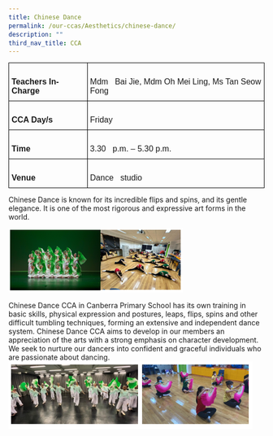 ```yaml
---
title: Chinese Dance
permalink: /our-ccas/Aesthetics/chinese-dance/
description: ""
third_nav_title: CCA
---
```

<style type="text/css">
.tg  {border-collapse:collapse;border-spacing:0;}
.tg td{border-color:black;border-style:solid;border-width:1px;font-family:Arial, sans-serif;font-size:14px;
  overflow:hidden;padding:10px 5px;word-break:normal;}
.tg th{border-color:black;border-style:solid;border-width:1px;font-family:Arial, sans-serif;font-size:14px;
  font-weight:normal;overflow:hidden;padding:10px 5px;word-break:normal;}
.tg .tg-x5q1{font-size:16px;text-align:left;vertical-align:top}
.tg .tg-vox4{font-size:16px;font-weight:bold;text-align:left;vertical-align:top}
</style>
<table class="tg">
<thead>
  <tr>
    <th class="tg-vox4">&nbsp;&nbsp;&nbsp;<br>Teachers In-Charge&nbsp;&nbsp;&nbsp;</th>
    <th class="tg-x5q1">&nbsp;&nbsp;&nbsp;<br>Mdm&nbsp;&nbsp;&nbsp;Bai Jie, Mdm Oh Mei Ling, Ms Tan Seow Fong&nbsp;&nbsp;&nbsp;</th>
  </tr>
</thead>
<tbody>
  <tr>
    <td class="tg-vox4">&nbsp;&nbsp;&nbsp;<br>CCA Day/s&nbsp;&nbsp;&nbsp;</td>
    <td class="tg-x5q1">&nbsp;&nbsp;&nbsp;<br>Friday&nbsp;&nbsp;&nbsp;</td>
  </tr>
  <tr>
    <td class="tg-vox4">&nbsp;&nbsp;&nbsp;<br>Time&nbsp;&nbsp;&nbsp;</td>
    <td class="tg-x5q1">&nbsp;&nbsp;&nbsp;<br>3.30&nbsp;&nbsp;&nbsp;p.m. – 5.30 p.m.&nbsp;&nbsp;&nbsp;</td>
  </tr>
  <tr>
    <td class="tg-vox4">&nbsp;&nbsp;&nbsp;<br>Venue&nbsp;&nbsp;&nbsp;</td>
    <td class="tg-x5q1">&nbsp;&nbsp;&nbsp;<br>Dance&nbsp;&nbsp;&nbsp;studio&nbsp;&nbsp;&nbsp;</td>
  </tr>
</tbody>
</table>

Chinese Dance is known for its incredible flips and spins, and its gentle elegance. It is one of the most rigorous and expressive art forms in the world.

![](/images/Chinese%20dance%20(1).png)

Chinese Dance CCA in Canberra Primary School has its own training in basic skills, physical expression and postures, leaps, flips, spins and other difficult tumbling techniques, forming an extensive and independent dance system. Chinese Dance CCA aims to develop in our members an appreciation of the arts with a strong emphasis on character development. We seek to nurture our dancers into confident and graceful individuals who are passionate about dancing.
![](/images/Chinese%20dance%20(2).png)